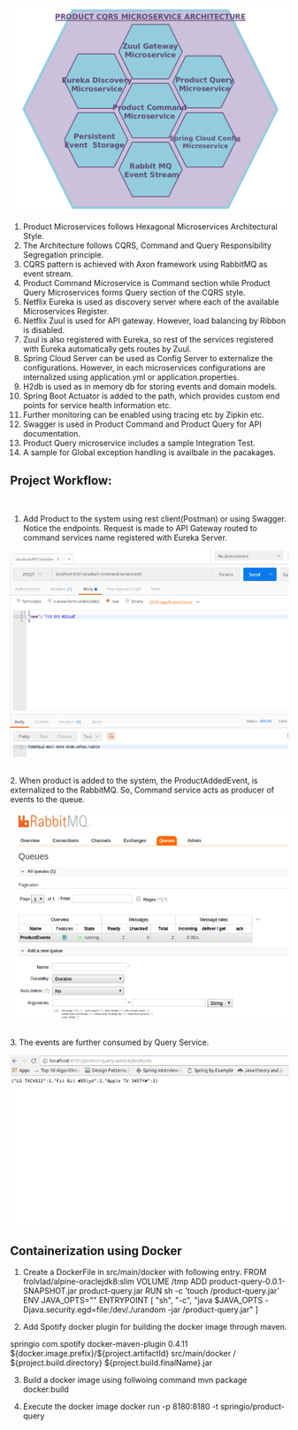 ![ScreenShot](https://github.com/SuperMohit/product-microservice-cqrs/blob/master/CQRS.png)

1. Product Microservices follows Hexagonal Microservices Architectural Style.
2. The Architecture follows CQRS, Command and Query Responsibility Segregation principle.
3. CQRS pattern is achieved with Axon framework using RabbitMQ as event stream.
4. Product Command Microservice is Command section while Product Query Microservices forms Query section of the CQRS style. 
5. Netflix Eureka is used as discovery server where each of the available Microservices Register.
6. Netflix Zuul is used for API gateway. However, load balancing by Ribbon is disabled.
7. Zuul is also registered with Eureka, so rest of the services registered with Eureka automatically gets routes by Zuul.
8. Spring Cloud Server can be used as Config Server to externalize the configurations. However, in each microservices   configurations are internalized using application.yml or application.properties.
9. H2db is used as in memory db for storing events and domain models.
10. Spring Boot Actuator is added to the path, which provides custom end points for service health information etc.
11. Further monitoring can be enabled using tracing etc by Zipkin etc.
12. Swagger is used in Product Command and Product Query for API documentation.
13. Product Query microservice includes a sample Integration Test.
14. A sample for Global exception handling is availbale in the pacakages.


## Project Workflow:
<br/>

1. Add Product to the system using  rest client(Postman) or using Swagger. Notice the endpoints. Request is made to API Gateway routed to command services name registered with Eureka Server.  

![ScreenShot](https://github.com/SuperMohit/product-microservice-cqrs/blob/master/restclient.png)

<br/>
2. When product is added to the system, the ProductAddedEvent, is externalized to the RabbitMQ. So, Command service acts as producer of events to the queue.

![ScreenShot](https://github.com/SuperMohit/product-microservice-cqrs/blob/master/event-stream.png)

<br/>
3.  The events are further consumed by Query Service.

![ScreenShot](https://github.com/SuperMohit/product-microservice-cqrs/blob/master/query.png)


## Containerization using Docker
1. Create a DockerFile in src/main/docker with following entry.
FROM frolvlad/alpine-oraclejdk8:slim
VOLUME /tmp
ADD product-query-0.0.1-SNAPSHOT.jar product-query.jar
RUN sh -c 'touch /product-query.jar'
ENV JAVA_OPTS=""
ENTRYPOINT [ "sh", "-c", "java $JAVA_OPTS -Djava.security.egd=file:/dev/./urandom -jar /product-query.jar" ]

2. Add Spotify docker plugin for building the docker image through maven.

<properties>
   <docker.image.prefix>springio</docker.image.prefix>
</properties>
<build>
    <plugins>
        <plugin>
            <groupId>com.spotify</groupId>
            <artifactId>docker-maven-plugin</artifactId>
            <version>0.4.11</version>
            <configuration>
                <imageName>${docker.image.prefix}/${project.artifactId}</imageName>
                <dockerDirectory>src/main/docker</dockerDirectory>
                <resources>
                    <resource>
                        <targetPath>/</targetPath>
                        <directory>${project.build.directory}</directory>
                        <include>${project.build.finalName}.jar</include>
                    </resource>
                </resources>
            </configuration>
        </plugin>
    </plugins>
</build>

3.  Build a docker image using follwoing command
    mvn package docker:build
    
4.  Execute the docker image 
    docker run -p 8180:8180 -t springio/product-query






